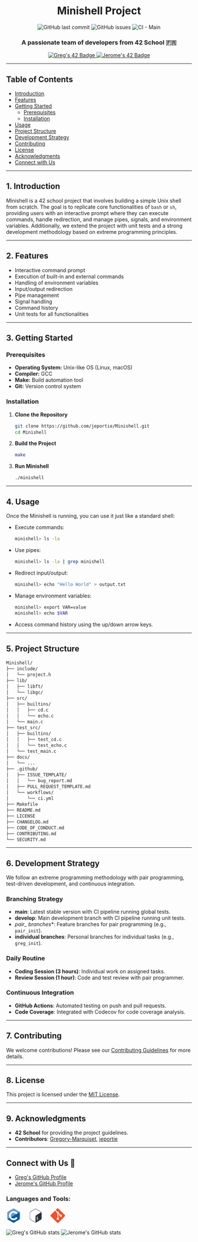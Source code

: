 <h1 align="center">Minishell Project</h1>

<p align="center">
  <img src="https://img.shields.io/github/last-commit/jeportie/Minishell" alt="GitHub last commit">
  <img src="https://img.shields.io/github/issues/jeportie/Minishell" alt="GitHub issues">
  <img src="https://github.com/jeportie/minishell/actions/workflows/ci.yml/badge.svg?branch=main" alt="CI - Main">
</p>

<h3 align="center">A passionate team of developers from 42 School 🇫🇷</h3>

<p align="center">
  <a href="https://profile.intra.42.fr/users/gmarquis">
    <img src="https://badge.mediaplus.ma/greenbinary/gmarquis?1337Badge=off&UM6P=off" alt="Greg's 42 Badge" />
  </a>
  <a href="https://profile.intra.42.fr/users/jeportie">
    <img src="https://badge.mediaplus.ma/greenbinary/jeportie?1337Badge=off&UM6P=off" alt="Jerome's 42 Badge" />
  </a>
</p>

---

## Table of Contents

- [Introduction](#1-introduction)
- [Features](#2-features)
- [Getting Started](#3-getting-started)
  - [Prerequisites](#prerequisites)
  - [Installation](#installation)
- [Usage](#4-usage)
- [Project Structure](#5-project-structure)
- [Development Strategy](#6-development-strategy)
- [Contributing](#7-contributing)
- [License](#8-license)
- [Acknowledgments](#9-acknowledgments)
- [Connect with Us](#connect-with-us-)

---

## 1. Introduction

Minishell is a 42 school project that involves building a simple Unix shell from scratch. The goal is to replicate core functionalities of `bash` or `sh`, providing users with an interactive prompt where they can execute commands, handle redirection, and manage pipes, signals, and environment variables. Additionally, we extend the project with unit tests and a strong development methodology based on extreme programming principles.

---

## 2. Features

- Interactive command prompt
- Execution of built-in and external commands
- Handling of environment variables
- Input/output redirection
- Pipe management
- Signal handling
- Command history
- Unit tests for all functionalities

---

## 3. Getting Started

### Prerequisites

- **Operating System:** Unix-like OS (Linux, macOS)
- **Compiler:** GCC
- **Make:** Build automation tool
- **Git:** Version control system

### Installation

1. **Clone the Repository**

   ```bash
   git clone https://github.com/jeportie/Minishell.git
   cd Minishell
   ```

2. **Build the Project**

   ```bash
   make
   ```

3. **Run Minishell**

   ```bash
   ./minishell
   ```

---

## 4. Usage

Once the Minishell is running, you can use it just like a standard shell:

- Execute commands:

  ```bash
  minishell> ls -la
  ```

- Use pipes:

  ```bash
  minishell> ls -la | grep minishell
  ```

- Redirect input/output:

  ```bash
  minishell> echo "Hello World" > output.txt
  ```

- Manage environment variables:

  ```bash
  minishell> export VAR=value
  minishell> echo $VAR
  ```

- Access command history using the up/down arrow keys.

---

## 5. Project Structure

```plaintext
Minishell/
├── include/
│   └── project.h
├── lib/
│   ├── libft/
│   └── libgc/
├── src/
│   ├── builtins/
│   │   ├── cd.c
│   │   └── echo.c
│   └── main.c
├── test_src/
│   ├── builtins/
│   │   ├── test_cd.c
│   │   └── test_echo.c
│   └── test_main.c
├── docs/
│   └── ...
├── .github/
│   ├── ISSUE_TEMPLATE/
│   │   └── bug_report.md
│   ├── PULL_REQUEST_TEMPLATE.md
│   └── workflows/
│       └── ci.yml
├── Makefile
├── README.md
├── LICENSE
├── CHANGELOG.md
├── CODE_OF_CONDUCT.md
├── CONTRIBUTING.md
└── SECURITY.md
```

---

## 6. Development Strategy

We follow an extreme programming methodology with pair programming, test-driven development, and continuous integration.

### Branching Strategy

- **main**: Latest stable version with CI pipeline running global tests.
- **develop**: Main development branch with CI pipeline running unit tests.
- **pair_* branches**: Feature branches for pair programming (e.g., `pair_init`).
- **individual branches**: Personal branches for individual tasks (e.g., `greg_init`).

### Daily Routine

- **Coding Session (3 hours)**: Individual work on assigned tasks.
- **Review Session (1 hour)**: Code and test review with pair programmer.

### Continuous Integration

- **GitHub Actions**: Automated testing on push and pull requests.
- **Code Coverage**: Integrated with Codecov for code coverage analysis.

---

## 7. Contributing

We welcome contributions! Please see our [Contributing Guidelines](CONTRIBUTING.md) for more details.

---

## 8. License

This project is licensed under the [MIT License](LICENSE).

---

## 9. Acknowledgments

- **42 School** for providing the project guidelines.
- **Contributors**: [Gregory-Marquiset](https://github.com/Gregory-Marquiset), [jeportie](https://github.com/jeportie)

---

## Connect with Us 🤝

- [Greg's GitHub Profile](https://github.com/Gregory-Marquiset)
- [Jerome's GitHub Profile](https://github.com/jeportie)

### Languages and Tools:

<p align="left">
  <img src="https://github.com/devicons/devicon/blob/master/icons/c/c-original.svg" height="40" alt="C" />
  <img width="12" />
  <img src="https://github.com/devicons/devicon/blob/master/icons/bash/bash-original.svg" height="40" alt="Bash" />
  <img width="12" />
  <img src="https://github.com/devicons/devicon/blob/master/icons/git/git-original.svg" height="40" alt="Git" />
  <img width="12" />
</p>

<div>
  <img height="150" src="https://github-readme-stats.vercel.app/api?username=Gregory-Marquiset&show_icons=true&theme=default" alt="Greg's GitHub stats" />
  <img height="150" src="https://github-readme-stats.vercel.app/api?username=jeportie&show_icons=true&theme=default" alt="Jerome's GitHub stats" />
</div>

